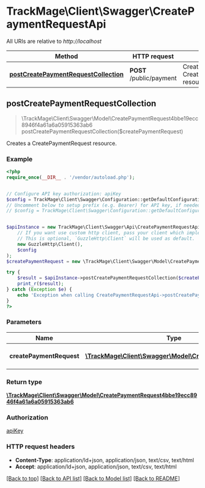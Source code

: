 # TrackMage\Client\Swagger\CreatePaymentRequestApi

All URIs are relative to *http://localhost*

Method | HTTP request | Description
------------- | ------------- | -------------
[**postCreatePaymentRequestCollection**](CreatePaymentRequestApi.md#postCreatePaymentRequestCollection) | **POST** /public/payment | Creates a CreatePaymentRequest resource.



## postCreatePaymentRequestCollection

> \TrackMage\Client\Swagger\Model\CreatePaymentRequest4bbe19ecc8946f4a61a6a05915363ab6 postCreatePaymentRequestCollection($createPaymentRequest)

Creates a CreatePaymentRequest resource.

### Example

```php
<?php
require_once(__DIR__ . '/vendor/autoload.php');


// Configure API key authorization: apiKey
$config = TrackMage\Client\Swagger\Configuration::getDefaultConfiguration()->setApiKey('Authorization', 'YOUR_API_KEY');
// Uncomment below to setup prefix (e.g. Bearer) for API key, if needed
// $config = TrackMage\Client\Swagger\Configuration::getDefaultConfiguration()->setApiKeyPrefix('Authorization', 'Bearer');


$apiInstance = new TrackMage\Client\Swagger\Api\CreatePaymentRequestApi(
    // If you want use custom http client, pass your client which implements `GuzzleHttp\ClientInterface`.
    // This is optional, `GuzzleHttp\Client` will be used as default.
    new GuzzleHttp\Client(),
    $config
);
$createPaymentRequest = new \TrackMage\Client\Swagger\Model\CreatePaymentRequest(); // \TrackMage\Client\Swagger\Model\CreatePaymentRequest | The new CreatePaymentRequest resource

try {
    $result = $apiInstance->postCreatePaymentRequestCollection($createPaymentRequest);
    print_r($result);
} catch (Exception $e) {
    echo 'Exception when calling CreatePaymentRequestApi->postCreatePaymentRequestCollection: ', $e->getMessage(), PHP_EOL;
}
?>
```

### Parameters


Name | Type | Description  | Notes
------------- | ------------- | ------------- | -------------
 **createPaymentRequest** | [**\TrackMage\Client\Swagger\Model\CreatePaymentRequest**](../Model/CreatePaymentRequest.md)| The new CreatePaymentRequest resource | [optional]

### Return type

[**\TrackMage\Client\Swagger\Model\CreatePaymentRequest4bbe19ecc8946f4a61a6a05915363ab6**](../Model/CreatePaymentRequest4bbe19ecc8946f4a61a6a05915363ab6.md)

### Authorization

[apiKey](../../README.md#apiKey)

### HTTP request headers

- **Content-Type**: application/ld+json, application/json, text/csv, text/html
- **Accept**: application/ld+json, application/json, text/csv, text/html

[[Back to top]](#) [[Back to API list]](../../README.md#documentation-for-api-endpoints)
[[Back to Model list]](../../README.md#documentation-for-models)
[[Back to README]](../../README.md)

